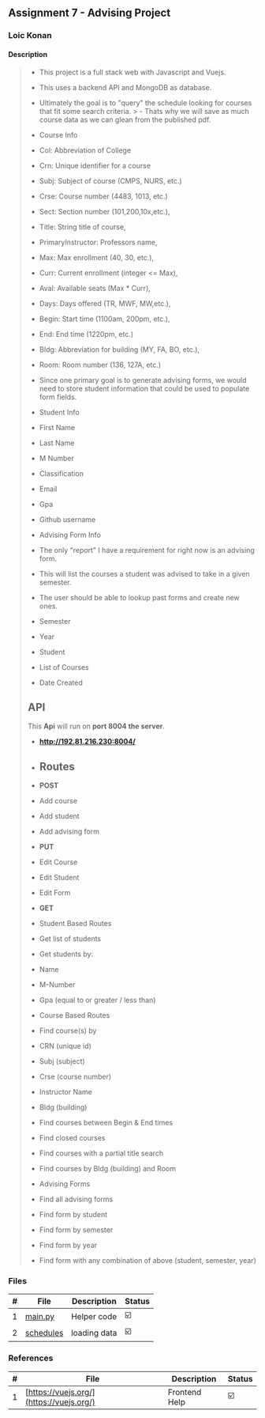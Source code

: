 ## Assignment 7 - Advising Project

### Loic Konan

#### Description
>
> - This project is a full stack web with Javascript and Vuejs.
> - This uses a backend API and MongoDB as database.
>
> - Ultimately the goal is to "query" the schedule looking for courses that fit some search criteria. > - Thats why we will save as much course data as we can glean from the published pdf.
>
> - Course Info
> - Col: Abbreviation of College
> - Crn: Unique identifier for a course
> - Subj: Subject of course (CMPS, NURS, etc.)
> - Crse: Course number (4483, 1013, etc.)
> - Sect: Section number (101,200,10x,etc.),
> - Title: String title of course,
> - PrimaryInstructor: Professors name,
> - Max: Max enrollment (40, 30, etc.),
> - Curr: Current enrollment (integer <= Max),
> - Aval: Available seats (Max * Curr),
> - Days: Days offered (TR, MWF, MW,etc.),
> - Begin: Start time (1100am, 200pm, etc.),
> - End: End time (1220pm, etc.)
> - Bldg: Abbreviation for building (MY, FA, BO, etc.),
> - Room: Room number (136, 127A, etc.)
> - Since one primary goal is to generate advising forms, we would need to
> store student information that could be used to populate form fields.
>
> - Student Info
> - First Name
> - Last Name
> - M Number
> - Classification
> - Email
> - Gpa
> - Github username
> - Advising Form Info
> - The only "report" I have a requirement for right now is an advising form.
> - This will list the courses a student was advised to take in a given semester.
> - The user should be able to lookup past forms and create new ones.
>
> - Semester
> - Year
> - Student
> - List of Courses
> - Date Created
>
> ## API
>
> This **Api** will run on **port 8004 the server**.
>
> - **<http://192.81.216.230:8004/>**
>
> - ## Routes
>
> - **POST**
> - Add course
> - Add student
> - Add advising form
>
> - **PUT**
> - Edit Course
> - Edit Student
> - Edit Form
>
> - **GET**
> - Student Based Routes
> - Get list of students
> - Get students by:
> - Name
> - M-Number
> - Gpa (equal to or greater / less than)
> - Course Based Routes
> - Find course(s) by
>
> - CRN (unique id)
> - Subj (subject)
> - Crse (course number)
> - Instructor Name
> - Bldg (building)
> - Find courses between Begin & End times
>
> - Find closed courses
>
> - Find courses with a partial title search
>
> - Find courses by Bldg (building) and Room
>
> - Advising Forms
> - Find all advising forms
> - Find form by student
> - Find form by semester
> - Find form by year
> - Find form with any combination of above (student, semester, year)
>
>

### Files

|   #   | File                   | Description  | Status                  |
| :---: | ---------------------- | ------------ | ----------------------- |
|   1   | [main.py](main.py)     | Helper code  | :ballot_box_with_check: |
|   2   | [schedules](schedules) | loading data | :ballot_box_with_check: |

### References

|   #   | File                                     | Description   | Status                  |
| :---: | ---------------------------------------- | ------------- | ----------------------- |
|   1   | [https://vuejs.org/](https://vuejs.org/) | Frontend Help | :ballot_box_with_check: |
